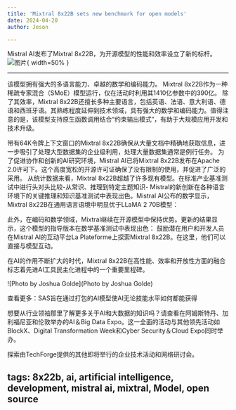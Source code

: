 ```yaml
---
title: 'Mixtral 8x22B sets new benchmark for open models'
date: 2024-04-20
author: Jeson

---
```


Mistral AI发布了Mixtral 8x22B，为开源模型的性能和效率设立了新的标杆。![图片](https://www.artificialintelligence-news.com/wp-content/uploads/sites/9/2024/04/mistral-mixtral-8x22b-open-source-ai-model-artificial-intelligence.jpg){ width=50% }

---
该模型拥有强大的多语言能力、卓越的数学和编码能力。
Mixtral 8x22B作为一种稀疏专家混合（SMoE）模型运行，仅在活动时利用其1410亿参数中的390亿。
除了其效率，Mixtral 8x22B还擅长多种主要语言，包括英语、法语、意大利语、德语和西班牙语。其熟练程度延伸到技术领域，具有强大的数学和编码能力。值得注意的是，该模型支持原生函数调用结合“约束输出模式”，有助于大规模应用开发和技术升级。

带有64K令牌上下文窗口的Mixtral 8x22B确保从大量文档中精确地获取信息，进一步吸引了处理大型数据集的企业级利用，处理大量数据集通常是例行任务。
为了促进协作和创新的AI研究环境，Mistral AI已将Mixtral 8x22B发布在Apache 2.0许可下。这个高度宽松的开源许可证确保了没有限制的使用，并促进了广泛的采用。
从统计数据来看，Mixtral 8x22B超越了许多现有模型。在标准产业基准测试中进行头对头比较-从常识、推理到特定主题知识- Mistral的新创新在各种语言环境下的关键推理和知识基准测试中表现出色。Mistral AI公布的数字显示，Mixtral 8x22B在通用语言语境中明显优于LLaMA 2 70B模型：

此外，在编码和数学领域，Mixtral继续在开源模型中保持优势。更新的结果显示，这个模型的指导版本在数学基准测试中表现出色：
鼓励潜在用户和开发人员在Mistral AI的互动平台La Plateforme上探索Mixtral 8x22B。在这里，他们可以直接与模型互动。

在AI的作用不断扩大的时代，Mixtral 8x22B在高性能、效率和开放性方面的融合标志着先进AI工具民主化进程中的一个重要里程碑。

![Photo by Joshua Golde](Photo by Joshua Golde)

查看更多：SAS旨在通过打包的AI模型使AI无论技能水平如何都能获得

想要从行业领袖那里了解更多关于AI和大数据的知识吗？请查看在阿姆斯特丹、加利福尼亚和伦敦举办的AI＆Big Data Expo。这一全面的活动与其他领先活动如BlockX、Digital Transformation Week和Cyber Security＆Cloud Expo同时举办。

探索由TechForge提供的其他即将举行的企业技术活动和网络研讨会。

tags: 8x22b, ai, artificial intelligence, development, mistral ai, mixtral, Model, open source
---

